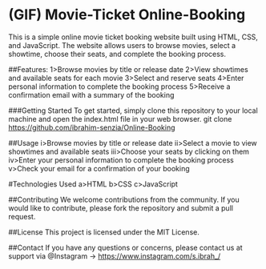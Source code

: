 # (GIF) Movie-Ticket Online-Booking
This is a simple online movie ticket booking website built using HTML, CSS, and JavaScript. The website allows users to browse movies, select a showtime, choose their seats, and complete the booking process.

##Features:
1>Browse movies by title or release date
2>View showtimes and available seats for each movie
3>Select and reserve seats
4>Enter personal information to complete the booking process
5>Receive a confirmation email with a summary of the booking

###Getting Started
To get started, simply clone this repository to your local machine and open the index.html file in your web browser.
git clone https://github.com/ibrahim-senzia/Online-Booking

##Usage
i>Browse movies by title or release date
ii>Select a movie to view showtimes and available seats
iii>Choose your seats by clicking on them
iv>Enter your personal information to complete the booking process
v>Check your email for a confirmation of your booking

#Technologies Used
a>HTML
b>CSS
c>JavaScript

##Contributing
We welcome contributions from the community. If you would like to contribute, please fork the repository and submit a pull request.

##License
This project is licensed under the MIT License.

##Contact
If you have any questions or concerns, please contact us at support via
@Instagram -> https://www.instagram.com/s.ibrah_/

